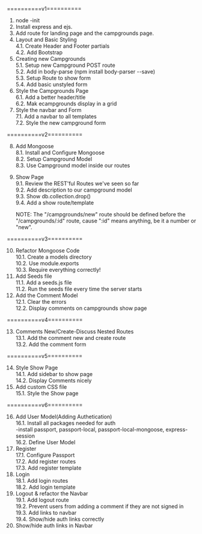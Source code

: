 ==========v1==========	

1. node -init  
2. Install express and ejs.  
3. Add route for landing page and the campgrounds page.  
4. Layout and Basic Styling  
	4.1. Create Header and Footer partials  
	4.2. Add Bootstrap  
5. Creating new Campgrounds  
	5.1. Setup new Campground POST route  
	5.2. Add in body-parse (npm install body-parser --save)  
	5.3. Setup Route to show form  
	5.4. Add basic unstyled form  
6. Style the Campgrounds Page  
	6.1. Add a better header/title  
	6.2. Mak ecampgrounds display in a grid  
7. Style the navbar and Form  
	7.1. Add a navbar to all templates  
	7.2. Style the new campground form  

==========v2==========	
  
8. Add Mongoose  
	8.1. Install and Configure Mongoose  
	8.2. Setup Campground Model  
	8.3. Use Campground model inside our routes  
9. Show Page  
	9.1. Review the REST'ful Routes we've seen so far  
	9.2. Add description to our campground model  
	9.3. Show db.collection.drop()  
	9.4. Add a show route/template  
  
	NOTE: The "/campgrounds/new" route should be defined before the "/campgrounds/:id" route, cause ":id" means anything, be it a number or "new".  
   	
==========v3==========	
  
10. Refactor Mongoose Code  
	10.1. Create a models directory  
	10.2. Use module.exports  
	10.3. Require everything correctly!  
11. Add Seeds file  
	11.1. Add a seeds.js file  
	11.2. Run the seeds file every time the server starts  
12. Add the Comment Model  
	12.1. Clear the errors  
	12.2. Display comments on campgrounds show page  
  
==========v4==========  
  
13. Comments New/Create-Discuss Nested Routes  
	13.1. Add the comment new and create route  
	13.2. Add the comment form  
  
==========v5==========  
  
14. Style Show Page  
	14.1. Add sidebar to show page  
	14.2. Display Comments nicely  
15. Add custom CSS file  
	15.1. Style the Show page  
  
==========v6==========  
  
16. Add User Model(Adding Authetication)  
	16.1. Install all packages needed for auth  
	\-install passport, passport\-local, passport\-local\-mongoose, express\-session  
	16.2. Define User Model  
17. Register  
	17.1. Configure Passport  
	17.2. Add register routes  
	17.3. Add register template  
18. Login  
	18.1. Add login routes  
	18.2. Add login template  
19. Logout & refactor the Navbar  
	19.1. Add logout route  
	19.2. Prevent users from adding a comment if they are not signed in  
	19.3. Add links to navbar  
	19.4. Show/hide auth links correctly  
20. Show/hide auth links in Navbar  
